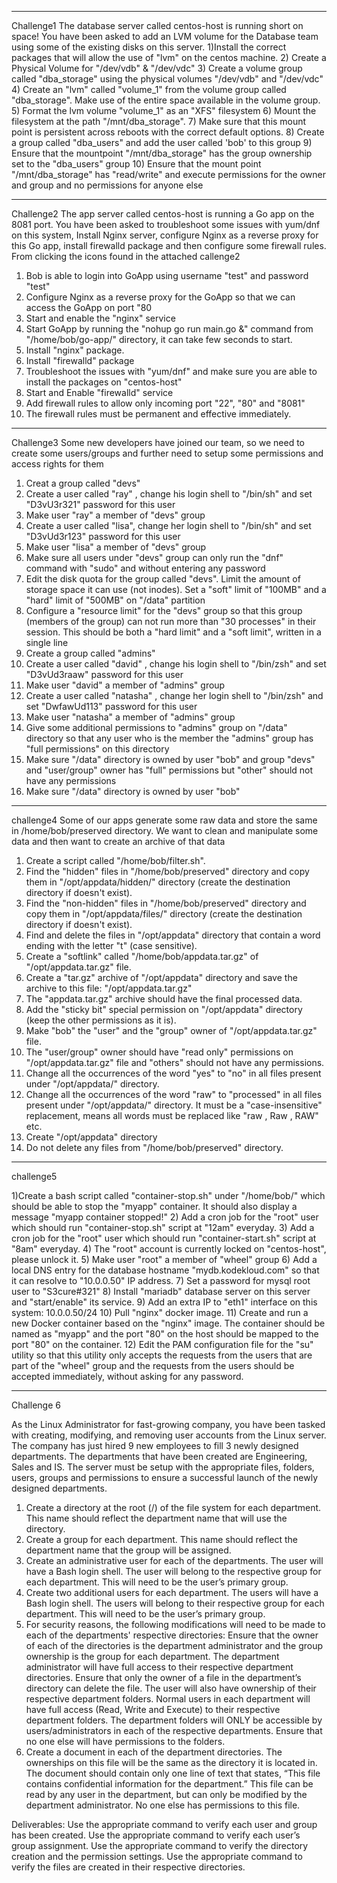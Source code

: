 *****************************************************************************************************************************************************
Challenge1
The database server called centos-host is running short on space! You have been asked to add an LVM volume for the Database team using
some of the existing disks on this server.
1)Install the correct packages that will allow the use of "lvm" on the centos machine.
2) Create a Physical Volume for "/dev/vdb" & "/dev/vdc"
3) Create a volume group called "dba_storage" using the physical volumes "/dev/vdb" and "/dev/vdc"
4) Create an "lvm" called "volume_1" from the volume group called "dba_storage". Make use of the entire space available in the volume group.
5) Format the lvm volume "volume_1" as an "XFS" filesystem
6) Mount the filesystem at the path "/mnt/dba_storage".
7) Make sure that this mount point is persistent across reboots with the correct default options.
8) Create a group called "dba_users" and add the user called 'bob' to this group
9) Ensure that the mountpoint "/mnt/dba_storage" has the group ownership set to the "dba_users" group
10) Ensure that the mount point "/mnt/dba_storage" has "read/write" and execute permissions for the owner and group and no permissions 
for anyone else


*****************************************************************************************************************************************************

Challenge2
The app server called centos-host is running a Go app on the 8081 port. You have been asked to troubleshoot some issues with 
yum/dnf on this system, Install Nginx server, configure Nginx as a reverse proxy for this Go app, install firewalld package and 
then configure some firewall rules.
From clicking the icons found in the attached callenge2
1) Bob is able to login into GoApp using username "test" and password "test"
2) Configure Nginx as a reverse proxy for the GoApp so that we can access the GoApp on port "80
3) Start and enable the "nginx" service
4) Start GoApp by running the "nohup go run main.go &" command from "/home/bob/go-app/" directory, it can take few seconds to start.
5) Install "nginx" package.
6) Install "firewalld" package
7) Troubleshoot the issues with "yum/dnf" and make sure you are able to install the packages on "centos-host"
8) Start and Enable "firewalld" service
9) Add firewall rules to allow only incoming port "22", "80" and "8081"
10) The firewall rules must be permanent and effective immediately.

*****************************************************************************************************************************************************
Challenge3
Some new developers have joined our team, so we need to create some users/groups and further need to setup some permissions 
and access rights for them
1) Creat a group called "devs"
2) Create a user called "ray" , change his login shell to "/bin/sh" and set "D3vU3r321" password for this user
3) Make user "ray" a member of "devs" group
4) Create a user called "lisa", change her login shell to "/bin/sh" and set "D3vUd3r123" password for this user
5) Make user "lisa" a member of "devs" group
6) Make sure all users under "devs" group can only run the "dnf" command with "sudo" and without entering any password
7) Edit the disk quota for the group called "devs". Limit the amount of storage space it can use (not inodes). Set a "soft" 
limit of "100MB" and a "hard" limit of "500MB" on "/data" partition
8) Configure a "resource limit" for the "devs" group so that this group (members of the group) can not run more than "30 processes"
 in their session. This should be both a "hard limit" and a "soft limit", written in a single line
9) Create a group called "admins"
10) Create a user called "david" , change his login shell to "/bin/zsh" and set "D3vUd3raaw" password for this user
11) Make user "david" a member of "admins" group
12) Create a user called "natasha" , change her login shell to "/bin/zsh" and set "DwfawUd113" password for this user
13) Make user "natasha" a member of "admins" group
14) Give some additional permissions to "admins" group on "/data" directory so that any user who is the member the 
"admins" group has "full permissions" on this directory
15) Make sure "/data" directory is owned by user "bob" and group "devs" and "user/group" owner has "full" permissions 
but "other" should not have any permissions
16) Make sure "/data" directory is owned by user "bob"


****************************************************************************************************************************************************
challenge4
Some of our apps generate some raw data and store the same in /home/bob/preserved directory. We want to clean and manipulate some data and then 
want to create an archive of that data

1) Create a script called "/home/bob/filter.sh".
2) Find the "hidden" files in "/home/bob/preserved" directory and copy them in "/opt/appdata/hidden/" directory (create the destination 
directory if doesn't exist).
3) Find the "non-hidden" files in "/home/bob/preserved" directory and copy them in "/opt/appdata/files/" directory (create the destination 
directory if doesn't exist).
4) Find and delete the files in "/opt/appdata" directory that contain a word ending with the letter "t" (case sensitive).
5) Create a "softlink" called "/home/bob/appdata.tar.gz" of "/opt/appdata.tar.gz" file.
6) Create a "tar.gz" archive of "/opt/appdata" directory and save the archive to this file: "/opt/appdata.tar.gz"
7) The "appdata.tar.gz" archive should have the final processed data.
8) Add the "sticky bit" special permission on "/opt/appdata" directory (keep the other permissions as it is).
9) Make "bob" the "user" and the "group" owner of "/opt/appdata.tar.gz" file.
10) The "user/group" owner should have "read only" permissions on "/opt/appdata.tar.gz" file and "others" should not have any permissions.
11) Change all the occurrences of the word "yes" to "no" in all files present under "/opt/appdata/" directory.
12) Change all the occurrences of the word "raw" to "processed" in all files present under "/opt/appdata/" directory. It must be a 
"case-insensitive" replacement, means all words must be replaced like "raw , Raw , RAW" etc.
13) Create "/opt/appdata" directory
14) Do not delete any files from "/home/bob/preserved" directory.

*****************************************************************************************************************************************************
challenge5

1)Create a bash script called "container-stop.sh" under "/home/bob/" which should be able to stop the "myapp" container. It should also display a 
message "myapp container stopped!"
2) Add a cron job for the "root" user which should run "container-stop.sh" script at "12am" everyday.
3) Add a cron job for the "root" user which should run "container-start.sh" script at "8am" everyday.
4) The "root" account is currently locked on "centos-host", please unlock it.
5) Make user "root" a member of "wheel" group
6) Add a local DNS entry for the database hostname "mydb.kodekloud.com" so that it can resolve to "10.0.0.50" IP address.
7) Set a password for mysql root user to "S3cure#321"
8) Install "mariadb" database server on this server and "start/enable" its service.
9) Add an extra IP to "eth1" interface on this system: 10.0.0.50/24
10) Pull "nginx" docker image.
11) Create and run a new Docker container based on the "nginx" image. The container should be named as "myapp" and 
the port "80" on the host should be mapped to the port "80" on the container.
12) Edit the PAM configuration file for the "su" utility so that this utility only accepts the requests from the 
users that are part of the "wheel" group and the requests from the users should be accepted immediately, without asking for any password.



*********************************************************************************************************************************************************
Challenge 6


As the Linux Administrator for fast-growing company, you have been tasked with creating, modifying, and removing user accounts from the Linux server. The 
company has just hired 9 new employees to fill 3 newly designed departments. The departments that have been created are Engineering, Sales and IS. The server 
must be setup with the appropriate files, folders, users, groups and permissions to ensure a successful launch of the newly designed departments.


1) Create a directory at the root (/) of the file system for each department. This name should reflect the department name that will use the directory.
2) Create a group for each department. This name should reflect the department name that the group will be assigned.
3) Create an administrative user for each of the departments.
	The user will have a Bash login shell.
	The user will belong to the respective group for each department. This will need to be the user’s primary group.
4) Create two additional users for each department.
	The users will have a Bash login shell.
	The users will belong to their respective group for each department. This will need to be the user’s primary group.
5) For security reasons, the following modifications will need to be made to each of the departments' respective directories:
	Ensure that the owner of each of the directories is the department administrator and the group ownership is the group for each department.
	The department administrator will have full access to their respective department directories.
	Ensure that only the owner of a file in the department’s directory can delete the file. The user will also have ownership of their respective department folders.
	Normal users in each department will have full access (Read, Write and Execute) to their respective department folders.
	The department folders will ONLY be accessible by users/administrators in each of the respective departments. Ensure that no one else will have permissions to the folders.
6) Create a document in each of the department directories.
	The ownerships on this file will be the same as the directory it is located in.
	The document should contain only one line of text that states, “This file contains confidential information for the department.”
	This file can be read by any user in the department, but can only be modified by the department administrator. No one else has permissions to this file.

Deliverables:
	Use the appropriate command to verify each user and group has been created.
	Use the appropriate command to verify each user’s group assignment.
	Use the appropriate command to verify the directory creation and the permission settings.
	Use the appropriate command to verify the files are created in their respective directories.






